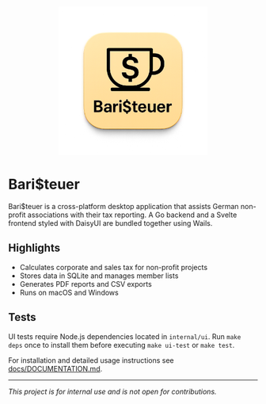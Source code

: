 <div align="center">
  <img src="logo.png" alt="Bari$teuer Logo" width="300">
</div>

# Bari$teuer

Bari$teuer is a cross-platform desktop application that assists German non-profit associations with their tax reporting. A Go backend and a Svelte frontend styled with DaisyUI are bundled together using Wails.

## Highlights

- Calculates corporate and sales tax for non-profit projects
- Stores data in SQLite and manages member lists
- Generates PDF reports and CSV exports
- Runs on macOS and Windows

## Tests

UI tests require Node.js dependencies located in `internal/ui`. Run `make deps`
once to install them before executing `make ui-test` or `make test`.

For installation and detailed usage instructions see [docs/DOCUMENTATION.md](docs/DOCUMENTATION.md).

---

_This project is for internal use and is not open for contributions._
